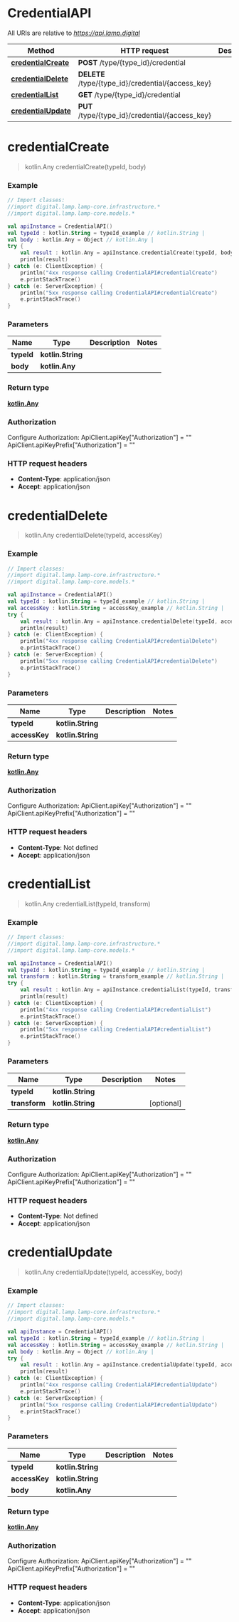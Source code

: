 # CredentialAPI

All URIs are relative to *https://api.lamp.digital*

Method | HTTP request | Description
------------- | ------------- | -------------
[**credentialCreate**](CredentialAPI.md#credentialCreate) | **POST** /type/{type_id}/credential | 
[**credentialDelete**](CredentialAPI.md#credentialDelete) | **DELETE** /type/{type_id}/credential/{access_key} | 
[**credentialList**](CredentialAPI.md#credentialList) | **GET** /type/{type_id}/credential | 
[**credentialUpdate**](CredentialAPI.md#credentialUpdate) | **PUT** /type/{type_id}/credential/{access_key} | 


<a name="credentialCreate"></a>
# **credentialCreate**
> kotlin.Any credentialCreate(typeId, body)



### Example
```kotlin
// Import classes:
//import digital.lamp.lamp-core.infrastructure.*
//import digital.lamp.lamp-core.models.*

val apiInstance = CredentialAPI()
val typeId : kotlin.String = typeId_example // kotlin.String | 
val body : kotlin.Any = Object // kotlin.Any | 
try {
    val result : kotlin.Any = apiInstance.credentialCreate(typeId, body)
    println(result)
} catch (e: ClientException) {
    println("4xx response calling CredentialAPI#credentialCreate")
    e.printStackTrace()
} catch (e: ServerException) {
    println("5xx response calling CredentialAPI#credentialCreate")
    e.printStackTrace()
}
```

### Parameters

Name | Type | Description  | Notes
------------- | ------------- | ------------- | -------------
 **typeId** | **kotlin.String**|  |
 **body** | **kotlin.Any**|  |

### Return type

[**kotlin.Any**](kotlin.Any.md)

### Authorization


Configure Authorization:
    ApiClient.apiKey["Authorization"] = ""
    ApiClient.apiKeyPrefix["Authorization"] = ""

### HTTP request headers

 - **Content-Type**: application/json
 - **Accept**: application/json

<a name="credentialDelete"></a>
# **credentialDelete**
> kotlin.Any credentialDelete(typeId, accessKey)



### Example
```kotlin
// Import classes:
//import digital.lamp.lamp-core.infrastructure.*
//import digital.lamp.lamp-core.models.*

val apiInstance = CredentialAPI()
val typeId : kotlin.String = typeId_example // kotlin.String | 
val accessKey : kotlin.String = accessKey_example // kotlin.String | 
try {
    val result : kotlin.Any = apiInstance.credentialDelete(typeId, accessKey)
    println(result)
} catch (e: ClientException) {
    println("4xx response calling CredentialAPI#credentialDelete")
    e.printStackTrace()
} catch (e: ServerException) {
    println("5xx response calling CredentialAPI#credentialDelete")
    e.printStackTrace()
}
```

### Parameters

Name | Type | Description  | Notes
------------- | ------------- | ------------- | -------------
 **typeId** | **kotlin.String**|  |
 **accessKey** | **kotlin.String**|  |

### Return type

[**kotlin.Any**](kotlin.Any.md)

### Authorization


Configure Authorization:
    ApiClient.apiKey["Authorization"] = ""
    ApiClient.apiKeyPrefix["Authorization"] = ""

### HTTP request headers

 - **Content-Type**: Not defined
 - **Accept**: application/json

<a name="credentialList"></a>
# **credentialList**
> kotlin.Any credentialList(typeId, transform)



### Example
```kotlin
// Import classes:
//import digital.lamp.lamp-core.infrastructure.*
//import digital.lamp.lamp-core.models.*

val apiInstance = CredentialAPI()
val typeId : kotlin.String = typeId_example // kotlin.String | 
val transform : kotlin.String = transform_example // kotlin.String | 
try {
    val result : kotlin.Any = apiInstance.credentialList(typeId, transform)
    println(result)
} catch (e: ClientException) {
    println("4xx response calling CredentialAPI#credentialList")
    e.printStackTrace()
} catch (e: ServerException) {
    println("5xx response calling CredentialAPI#credentialList")
    e.printStackTrace()
}
```

### Parameters

Name | Type | Description  | Notes
------------- | ------------- | ------------- | -------------
 **typeId** | **kotlin.String**|  |
 **transform** | **kotlin.String**|  | [optional]

### Return type

[**kotlin.Any**](kotlin.Any.md)

### Authorization


Configure Authorization:
    ApiClient.apiKey["Authorization"] = ""
    ApiClient.apiKeyPrefix["Authorization"] = ""

### HTTP request headers

 - **Content-Type**: Not defined
 - **Accept**: application/json

<a name="credentialUpdate"></a>
# **credentialUpdate**
> kotlin.Any credentialUpdate(typeId, accessKey, body)



### Example
```kotlin
// Import classes:
//import digital.lamp.lamp-core.infrastructure.*
//import digital.lamp.lamp-core.models.*

val apiInstance = CredentialAPI()
val typeId : kotlin.String = typeId_example // kotlin.String | 
val accessKey : kotlin.String = accessKey_example // kotlin.String | 
val body : kotlin.Any = Object // kotlin.Any | 
try {
    val result : kotlin.Any = apiInstance.credentialUpdate(typeId, accessKey, body)
    println(result)
} catch (e: ClientException) {
    println("4xx response calling CredentialAPI#credentialUpdate")
    e.printStackTrace()
} catch (e: ServerException) {
    println("5xx response calling CredentialAPI#credentialUpdate")
    e.printStackTrace()
}
```

### Parameters

Name | Type | Description  | Notes
------------- | ------------- | ------------- | -------------
 **typeId** | **kotlin.String**|  |
 **accessKey** | **kotlin.String**|  |
 **body** | **kotlin.Any**|  |

### Return type

[**kotlin.Any**](kotlin.Any.md)

### Authorization


Configure Authorization:
    ApiClient.apiKey["Authorization"] = ""
    ApiClient.apiKeyPrefix["Authorization"] = ""

### HTTP request headers

 - **Content-Type**: application/json
 - **Accept**: application/json

